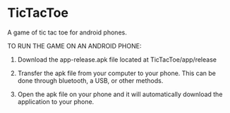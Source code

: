 # TicTacToe
A game of tic tac toe for android phones.

TO RUN THE GAME ON AN ANDROID PHONE:

1. Download the app-release.apk file located at TicTacToe/app/release

2. Transfer the apk file from your computer to your phone. This can be done through bluetooth, a USB, or other methods.

3. Open the apk file on your phone and it will automatically download the application to your phone.

